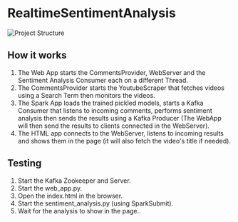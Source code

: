 # RealtimeSentimentAnalysis

![Project Structure](https://github.com/zHaytam/RealtimeSentimentAnalysis/blob/master/resources/ProjectStructure.png)

## How it works

 1. The Web App starts the CommentsProvider, WebServer and the Sentiment Analysis Consumer each on a different Thread.
 2. The CommentsProvider starts the YoutubeScraper that fetches videos using a Search Term then monitors the videos.
 3. The Spark App loads the trained pickled models, starts a Kafka Consumer that listens to incoming comments, performs sentiment analysis then sends the results using a Kafka Producer (The WebApp will then send the results to clients connected in the WebServer).
 4. The HTML app connects to the WebServer, listens to incoming results and shows them in the page (it will also fetch the video's title if needed).

## Testing

 1. Start the Kafka Zookeeper and Server.
 2. Start the web_app.py.
 3. Open the index.html in the browser.
 4. Start the sentiment_analysis.py (using SparkSubmit).
 5. Wait for the analysis to show in the page..
